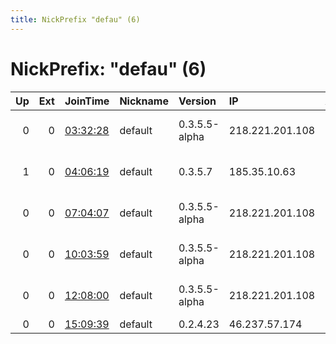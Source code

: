 ```yaml
---
title: NickPrefix "defau" (6)
---
```


# NickPrefix: "defau" (6)

|   Up |   Ext | JoinTime                                                                                            | Nickname   | Version       | IP              | AS                                      | CC   |   ORp |   Dirp | OS      | Contact   |   eFamMembers |
|-----:|------:|:----------------------------------------------------------------------------------------------------|:-----------|:--------------|:----------------|:----------------------------------------|:-----|------:|-------:|:--------|:----------|--------------:|
|    0 |     0 | [03:32:28](https://metrics.torproject.org/rs.html#details/FE9852DA28C8DEF1A6244260C0D228B00C8464A5) | default    | 0.3.5.5-alpha | 218.221.201.108 | So-net Entertainment Corporation        | jp   | 50936 |      0 | Windows | None      |             1 |
|    1 |     0 | [04:06:19](https://metrics.torproject.org/rs.html#details/14CA6ECA44D38C8F1F9BC40EE7E97D3A5C826DF1) | default    | 0.3.5.7       | 185.35.10.63    | Ukrainian Newest Telecommunication Ltd. | ua   |   443 |   9030 | Windows | None      |             1 |
|    0 |     0 | [07:04:07](https://metrics.torproject.org/rs.html#details/5EE44E21025069B326553C6F89CFCE5517E1F482) | default    | 0.3.5.5-alpha | 218.221.201.108 | So-net Entertainment Corporation        | jp   | 50936 |      0 | Windows | None      |             1 |
|    0 |     0 | [10:03:59](https://metrics.torproject.org/rs.html#details/E615396322BC3B734596566E0BF3D8EAA1C10018) | default    | 0.3.5.5-alpha | 218.221.201.108 | So-net Entertainment Corporation        | jp   | 50936 |      0 | Windows | None      |             1 |
|    0 |     0 | [12:08:00](https://metrics.torproject.org/rs.html#details/A222FB3FA7ACE2D1DF17EEDBA76C4CF1F1B98AFC) | default    | 0.3.5.5-alpha | 218.221.201.108 | So-net Entertainment Corporation        | jp   | 50936 |      0 | Windows | None      |             1 |
|    0 |     0 | [15:09:39](https://metrics.torproject.org/rs.html#details/DA7D761688127FCC8A8D59D773F3BDC0507CD9E1) | default    | 0.2.4.23      | 46.237.57.174   | Rostelecom                              | ru   |   443 |   9030 | Windows | None      |             1 |
